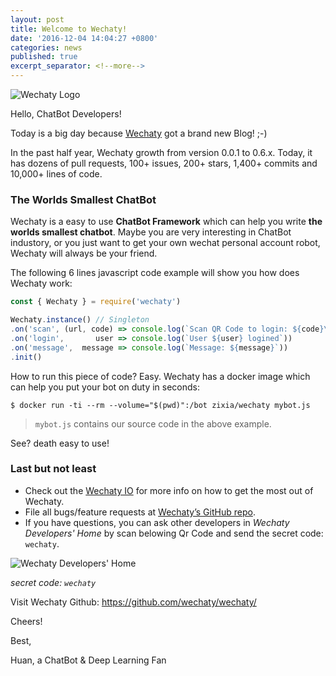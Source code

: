 ```yaml
---
layout: post
title: Welcome to Wechaty!
date: '2016-12-04 14:04:27 +0800'
categories: news
published: true
excerpt_separator: <!--more-->
---
```

![Wechaty Logo][wechaty-logo-image]

Hello, ChatBot Developers!

Today is a big day because [Wechaty][wechaty-gh] got a brand new Blog! ;-)

In the past half year, Wechaty growth from version 0.0.1 to 0.6.x. Today, it has dozens of pull requests, 100+ issues, 200+ stars, 1,400+ commits and 10,000+ lines of code.

### The Worlds Smallest ChatBot

Wechaty is a easy to use **ChatBot Framework** which can help you write **the worlds smallest chatbot**. Maybe you are very interesting in ChatBot industory, or you just want to get your own wechat personal account robot, Wechaty will always be your friend.

The following 6 lines javascript code example will show you how does Wechaty work:

```javascript
const { Wechaty } = require('wechaty')

Wechaty.instance() // Singleton
.on('scan', (url, code) => console.log(`Scan QR Code to login: ${code}\n${url}`))
.on('login',       user => console.log(`User ${user} logined`))
.on('message',  message => console.log(`Message: ${message}`))
.init()
```

<!--more-->

How to run this piece of code? Easy. Wechaty has a docker image which can help you put your bot on duty in seconds:

```shell
$ docker run -ti --rm --volume="$(pwd)":/bot zixia/wechaty mybot.js
```

> `mybot.js` contains our source code in the above example.

See? death easy to use!

### Last but not least

* Check out the [Wechaty IO][wechaty-io] for more info on how to get the most out of Wechaty. 
* File all bugs/feature requests at [Wechaty’s GitHub repo][wechaty-gh]. 
* If you have questions, you can ask other developers in _Wechaty Developers' Home_ by scan belowing Qr Code and send the secret code: `wechaty`.

![Wechaty Developers' Home][wechaty-qrcode-image]

_secret code: `wechaty`_


Visit Wechaty Github: <https://github.com/wechaty/wechaty/>

Cheers! 

Best,

Huan, a ChatBot & Deep Learning Fan

[wechaty-gh]: https://github.com/wechaty/wechaty/
[wechaty-io]: https://www.wechaty.io/
[wechaty-qrcode-image]: https://raw.githubusercontent.com/wechaty/wechaty/master/image/BotQrcode.png
[wechaty-logo-image]: https://raw.githubusercontent.com/wechaty/wechaty/master/image/wechaty-logo-en.png
